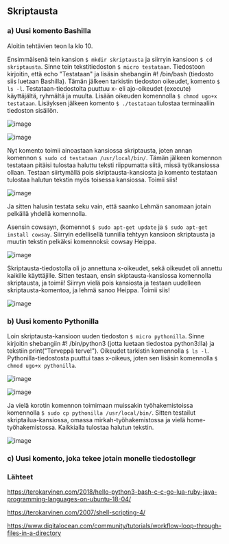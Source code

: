 ## Skriptausta

### a) Uusi komento Bashilla

Aloitin tehtävien teon la klo 10. 

Ensimmäisenä tein kansion `$ mkdir skriptausta` ja siirryin kansioon `$ cd skriptausta`. Sinne tein tekstitiedoston `$ micro testataan`. Tiedostoon kirjoitin, että echo "Testataan" ja lisäsin shebangiin #! /bin/bash (tiedosto siis luetaan Bashilla). Tämän jälkeen tarkistin tiedoston oikeudet, komento `$ ls -l`. Testataan-tiedostolta puuttuu x- eli ajo-oikeudet (execute) käyttäjältä, ryhmältä ja muulta. Lisään oikeuden komennolla `$ chmod ugo+x testataan`.  Lisäyksen jälkeen komento `$ ./testataan` tulostaa terminaaliin tiedoston sisällön. 

![image](https://user-images.githubusercontent.com/82024427/224475275-43187caa-99ba-4a42-8672-8bd2bc0c3a63.png)


![image](https://user-images.githubusercontent.com/82024427/224475215-28baa83e-a79d-4bfd-a142-3c1f643463c3.png)

Nyt komento toimii ainoastaan kansiossa skriptausta, joten annan komennon `$ sudo cd testataan /usr/local/bin/`. Tämän jälkeen komennon testataan pitäisi tulostaa haluttu teksti riippumatta siitä, missä työkansiossa ollaan. Testaan siirtymällä pois skriptausta-kansiosta ja komento testataan tulostaa halutun tekstin myös toisessa kansiossa. Toimii siis! 

![image](https://user-images.githubusercontent.com/82024427/224475713-ac0518c8-330c-45a0-84cd-21d7f854fc72.png)

Ja sitten halusin testata seku vain, että saanko Lehmän sanomaan jotain pelkällä yhdellä komennolla. 

Asensin cowsayn, (komennot `$ sudo apt-get update` ja `$ sudo apt-get install cowsay`. Siirryin edellisellä tunnilla tehtyyn kansioon skriptausta ja muutin tekstin pelkäksi komennoksi: cowsay Heippa. 

![image](https://user-images.githubusercontent.com/82024427/224475907-3aff4c44-eb5e-4e75-94ad-feef0b4b089b.png)

Skriptausta-tiedostolla oli jo annettuna x-oikeudet, sekä oikeudet oli annettu kaikille käyttäjille. Sitten testaan, ensin skiptausta-kansiossa komennolla skriptausta, ja toimii! Siirryn vielä pois kansiosta ja testaan uudelleen skriptausta-komentoa, ja lehmä sanoo Heippa. Toimii siis! 

![image](https://user-images.githubusercontent.com/82024427/224476077-2e850d0b-4f56-4d00-9578-82c006a36b00.png)

### b) Uusi komento Pythonilla

Loin skriptausta-kansioon uuden tiedoston `$ micro pythonilla`. Sinne kirjoitin shebangiin #! /bin/python3 (jotta luetaan tiedostoa python3:lla) ja tekstiin print("Terveppä terve!"). Oikeudet tarkistin komennolla `$ ls -l`. Pythonilla-tiedostosta puuttui taas x-oikeus, joten sen lisäsin komennolla `$ chmod ugo+x pythonilla`. 

![image](https://user-images.githubusercontent.com/82024427/224476843-4eadbb3b-6aa6-4380-8617-04a79c349a5e.png)

![image](https://user-images.githubusercontent.com/82024427/224476875-7e8254f9-553f-496b-906f-8683ef4e0a6c.png)

Ja vielä korotin komennon toimimaan muissakin työhakemistoissa komennolla `$ sudo cp pythonilla /usr/local/bin/`. Sitten testailut skriptailua-kansiossa, omassa mirkah-työhakemistossa ja vielä home-työhakemistossa. Kaikkialla tulostaa halutun tekstin. 

![image](https://user-images.githubusercontent.com/82024427/224477194-969e1a68-218f-45fa-83ab-22a758296d8e.png)

### c) Uusi komento, joka tekee jotain monelle tiedostollegr


### Lähteet

https://terokarvinen.com/2018/hello-python3-bash-c-c-go-lua-ruby-java-programming-languages-on-ubuntu-18-04/

https://terokarvinen.com/2007/shell-scripting-4/

https://www.digitalocean.com/community/tutorials/workflow-loop-through-files-in-a-directory



